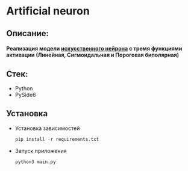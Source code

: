 # Artificial neuron
## Описание:
#### Реализация модели [искусственного нейрона](https://ru.wikipedia.org/wiki/%D0%98%D1%81%D0%BA%D1%83%D1%81%D1%81%D1%82%D0%B2%D0%B5%D0%BD%D0%BD%D1%8B%D0%B9_%D0%BD%D0%B5%D0%B9%D1%80%D0%BE%D0%BD) с тремя функциями активации (Линейная, Сигмоидальная и Пороговая биполярная)


## Стек:
+ Python
+ PySide6
 
## Установка
  + Установка зависимостей
    ```Python
    pip install -r requirements.txt
    ```
  + Запуск приложения
    ```Python
    python3 main.py
    ``` 
 